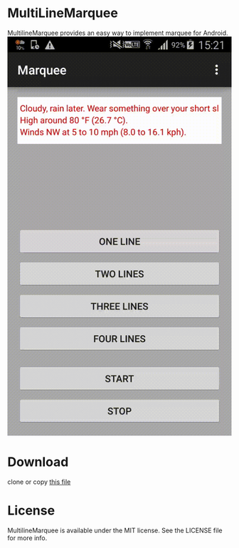 # MultiLineMarquee
MultilineMarquee provides an easy way to implement marquee for Android.  
![sample_anim](https://github.com/recruit-mtl/MultilineMarquee/blob/master/scroll_sample_anim.gif)

# Download
clone or copy [this file](https://github.com/recruit-mtl/MultilineMarquee/blob/master/library/src/main/java/jp/co/recruit/mtl/osharetenki/multilinemarqueelibrary/MultiLineMarqueeTextView.java)

# License
MultilineMarquee is available under the MIT license. See the LICENSE file for more info.

